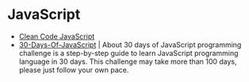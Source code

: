 # JavaScript
- [Clean Code JavaScript](https://github.com/ryanmcdermott/clean-code-javascript)
- [30-Days-Of-JavaScript](https://github.com/Asabeneh/30-Days-Of-JavaScript) | About
30 days of JavaScript programming challenge is a step-by-step guide to learn JavaScript programming language in 30 days. This challenge may take more than 100 days, please just follow your own pace.


